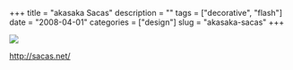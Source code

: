 +++
title = "akasaka Sacas"
description = ""
tags = ["decorative", "flash"]
date = "2008-04-01"
categories = ["design"]
slug = "akasaka-sacas"
+++


 

  <div id="screens-thumbs" class="clearfix">
    <div class="txt-center" id="design-submission"><a href="http://sacas.net/"><img id='bluga-thumbnail-762' class='bluga-thumbnail large' src='http://media.konigi.com/bluga/
wt47f275787f4d8.jpg'/></a></div>  
  </div>   
<p><a href="http://sacas.net/">http://sacas.net/</a></p>





